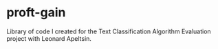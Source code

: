 # proft-gain
Library of code I created for the Text Classification Algorithm Evaluation project with Leonard Apeltsin.  
